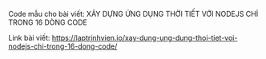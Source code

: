 Code mẫu cho bài viết: XÂY DỰNG ỨNG DỤNG THỜI TIẾT VỚI NODEJS CHỈ TRONG 16 DÒNG CODE

Link bài viết: https://laptrinhvien.io/xay-dung-ung-dung-thoi-tiet-voi-nodejs-chi-trong-16-dong-code/